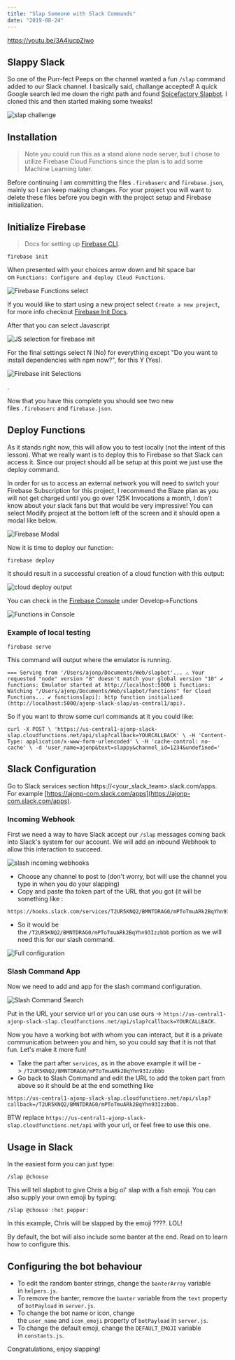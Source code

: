 ```yaml
---
title: "Slap Someone with Slack Commands"
date: "2019-08-24"
---
```


https://youtu.be/3A4iucpZiwo

## Slappy Slack

So one of the Purr-fect Peeps on the channel wanted a fun `/slap` command added to our Slack channel. I basically said, challange accepted! A quick Google search led me down the right path and found [Spicefactory Slapbot](https://spicefactory.co/blog/2015/12/09/slapbot-for-slack-good-old-slap-available-again/). I cloned this and then started making some tweaks!

![slap challenge](https://res.cloudinary.com/ajonp/image/upload/f_auto,q_auto/ajonp-ajonp-com/blog/Screen_Shot_2019-08-24_at_12.08.04_PM.png)

## Installation

> Note you could run this as a stand alone node server, but I chose to utilize Firebase Cloud Functions since the plan is to add some Machine Learning later.

Before continuing I am committing the files `.firebaserc` and `firebase.json`, mainly so I can keep making changes. For your project you will want to delete these files before you begin with the project setup and Firebase initialization.

## Initialize Firebase

> Docs for setting up [Firebase CLI](https://firebase.google.com/docs/cli).

```
firebase init
```

When presented with your choices arrow down and hit space bar on `Functions: Configure and deploy Cloud Functions`.

![Firebase Functions select](https://res.cloudinary.com/ajonp/image/upload/f_auto,q_auto/ajonp-ajonp-com/blog/Screen_Shot_2019-08-24_at_12.26.04_PM.png)

If you would like to start using a new project select `Create a new project`, for more info checkout [Firebase Init Docs](https://firebase.google.com/docs/cli).

After that you can select Javascript

![JS selection for firebase init](https://res.cloudinary.com/ajonp/image/upload/f_auto,q_auto/ajonp-ajonp-com/blog/Screen_Shot_2019-08-24_at_12.26.20_PM.png)

For the final settings select N (No) for everything except "Do you want to install dependencies with npm now?", for this Y (Yes).

![Firebase init Selections](https://res.cloudinary.com/ajonp/image/upload/f_auto,q_auto/ajonp-ajonp-com/blog/Screen_Shot_2019-08-24_at_12.27.07_PM.png)

.

Now that you have this complete you should see two new files `.firebaserc` and `firebase.json`.

## Deploy Functions

As it stands right now, this will allow you to test locally (not the intent of this lesson). What we really want is to deploy this to Firebase so that Slack can access it. Since our project should all be setup at this point we just use the deploy command.

In order for us to access an external network you will need to switch your Firebase Subscription for this project, I recommend the Blaze plan as you will not get charged until you go over 125K Invocations a month, I don't know about your slack fans but that would be very impressive! You can select Modify project at the bottom left of the screen and it should open a modal like below.

![Firebase Modal](https://res.cloudinary.com/ajonp/image/upload/f_auto,q_auto/ajonp-ajonp-com/blog/Screen_Shot_2019-08-24_at_1.31.47_PM.png)

Now it is time to deploy our function:

```
firebase deploy
```

It should result in a successful creation of a cloud function with this output:

![cloud deploy output](https://res.cloudinary.com/ajonp/image/upload/f_auto,q_auto/ajonp-ajonp-com/blog/Screen_Shot_2019-08-24_at_1.24.11_PM.png)

You can check in the [Firebase Console](https://console.firebase.com/) under Develop->Functions

![Functions in Console](https://res.cloudinary.com/ajonp/image/upload/f_auto,q_auto/ajonp-ajonp-com/blog/Screen_Shot_2019-08-24_at_1.28.22_PM.png)

### Example of local testing

```
firebase serve
```

This command will output where the emulator is running.

```
=== Serving from '/Users/ajonp/Documents/Web/slapbot'... ⚠ Your requested "node" version "8" doesn't match your global version "10" ✔ functions: Emulator started at http://localhost:5000 i functions: Watching "/Users/ajonp/Documents/Web/slapbot/functions" for Cloud Functions... ✔ functions[api]: http function initialized (http://localhost:5000/ajonp-slack-slap/us-central1/api).
```

So if you want to throw some curl commands at it you could like:

```
curl -X POST \ 'https://us-central1-ajonp-slack-slap.cloudfunctions.net/api/slap?callback=YOURCALLBACK' \ -H 'Content-Type: application/x-www-form-urlencoded' \ -H 'cache-control: no-cache' \ -d 'user_name=ajonp&text=slappy&channel_id=1234&undefined='
```

## Slack Configuration

Go to Slack services section https://<your_slack_team>.slack.com/apps. For example [https://ajonp-com.slack.com/apps](https://ajonp-com.slack.com/apps).

### Incoming Webhook

First we need a way to have Slack accept our `/slap` messages coming back into Slack's system for our account. We will add an inbound Webhook to allow this interaction to succeed.

![slash incoming webhooks](https://res.cloudinary.com/ajonp/image/upload/f_auto,q_auto/ajonp-ajonp-com/blog/Screen_Shot_2019-08-24_at_1.37.36_PM.png)

- Choose any channel to post to (don't worry, bot will use the channel you type in when you do your slapping)
- Copy and paste tha token part of the URL that you got (it will be something like :

```
https://hooks.slack.com/services/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
```

- So it would be the `/T2UR5KNQ2/BMNTDRAG0/mPToTmuARk2BqYhn93Izzbbb` portion as we will need this for our slash command.

![Full configuration](https://res.cloudinary.com/ajonp/image/upload/f_auto,q_auto/ajonp-ajonp-com/blog/Screen_Shot_2019-08-24_at_1.41.05_PM.png)

### Slash Command App

Now we need to add and app for the slash command configuration.

![Slash Command Search](https://res.cloudinary.com/ajonp/image/upload/f_auto,q_auto/ajonp-ajonp-com/blog/Screen_Shot_2019-08-24_at_12.49.28_PM.png)

Put in the URL your service url or you can use ours -> `https://us-central1-ajonp-slack-slap.cloudfunctions.net/api/slap?callback=YOURCALLBACK`.

Now you have a working bot with whom you can interact, but it is a private communication between you and him, so you could say that it is not that fun. Let's make it more fun!

- Take the part after `services`, as in the above example it will be -> `/T2UR5KNQ2/BMNTDRAG0/mPToTmuARk2BqYhn93Izzbbb`
- Go back to Slash Command and edit the URL to add the token part from above so it should be at the end something like

```
https://us-central1-ajonp-slack-slap.cloudfunctions.net/api/slap?callback=/T2UR5KNQ2/BMNTDRAG0/mPToTmuARk2BqYhn93Izzbbb.
```

BTW replace `https://us-central1-ajonp-slack-slap.cloudfunctions.net/api` with your url, or feel free to use this one.

## Usage in Slack

In the easiest form you can just type:

```
/slap @chouse
```

This will tell slapbot to give Chris a big ol' slap with a fish emoji. You can also supply your own emoji by typing:

```
/slap @chouse :hot_pepper:
```

In this example, Chris will be slapped by the emoji ????. LOL!

By default, the bot will also include some banter at the end. Read on to learn how to configure this.

## Configuring the bot behaviour

- To edit the random banter strings, change the `banterArray` variable in `helpers.js`.
- To remove the banter, remove the `banter` variable from the `text` property of `botPayload` in `server.js`.
- To change the bot name or icon, change the `user_name` and `icon_emoji` property of `botPayload` in `server.js`.
- To change the default emoji, change the `DEFAULT_EMOJI` variable in `constants.js`.

Congratulations, enjoy slapping!
